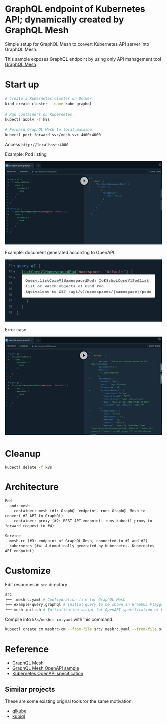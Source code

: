 # GraphQL endpoint of Kubernetes API; dynamically created by GraphQL Mesh

Simple setup for GraphQL Mesh to convert Kubernetes API server into GraphQL Mesh.

This sample exposes GraphQL endpoint by using only API management tool [GraphQL Mesh](https://github.com/Urigo/graphql-mesh).

# Start up

```sh
# Create a Kubernetes cluster on Docker
kind create cluster --name kube-graphql

# Run containers on Kubernetes. 
kubectl apply -f k8s

# Forward GraphQL Mesh to local machine
kubectl port-forward svc/mesh-svc 4000:4000
```

Access `http://localhost:4000`.

Example: Pod listing

![](img/screen.png)

Example: document generated according to OpenAPI

![](img/readablemessage.png)

Error case

![](img/error.png)

# Cleanup

```sh
kubectl delete -f k8s
```

# Architecture

```
Pod
- pod: mesh
  - container: mesh (#1: GraphQL endpoint. runs GraphQL Mesh to convert #2 API to GraphQL)
  - container: proxy (#2: REST API endpoint. runs kubectl proxy to forward request to #4)

Service
- mesh-rc (#3: endpoint of GraphQL Mesh, connected to #1 and #2)
- kubernetes (#4: Automatically generated by Kubernetes. Kubernetes API endpoint)
```

# Customize

Edit resources in `src` directory

```sh
src
├── .meshrc.yaml # Configuration file for GraphQL Mesh
├── example-query.graphql # Initial query to be shown in GraphQL Playground
└── mesh-init.sh # Initialization script for OpenAPI specification of Kubernetes
```

Compile into `k8s/meshrc-cm.yaml` with this command.

```sh
kubectl create cm meshrc-cm --from-file src/.meshrc.yaml --from-file src/mesh-init.sh --from-file src/example-query.graphql  --dry-run -o yaml> k8s/meshrc-cm.yaml
```

# Reference

- [GraphQL Mesh](https://github.com/Urigo/graphql-mesh)
- [GraphQL Mesh OpenAPI sample](https://github.com/Urigo/graphql-mesh/tree/master/examples/openapi-javascript-wiki)
- [Kubernetes OpenAPI specification](https://github.com/kubernetes/kubernetes/tree/master/api/openapi-spec)

## Similar projects 

These are some existing orignal tools for the same motivation.

- [qlkube](https://github.com/qlkube/qlkube)
- [kubiql](https://github.com/yipeeio/kubeiql)